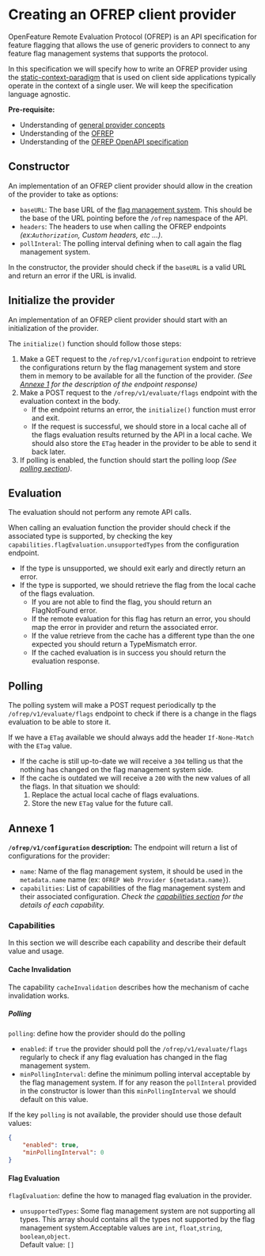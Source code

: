 # Creating an OFREP client provider

OpenFeature Remote Evaluation Protocol (OFREP) is an API specification for feature flagging that allows the use of generic providers to connect to any feature flag management systems that supports the protocol.

In this specification we will specify how to write an OFREP provider using the [static-context-paradigm](https://openfeature.dev/specification/glossary/#static-context-paradigm) that is used on client side applications typically operate in the context of a single user. 
We will keep the specification language agnostic.

**Pre-requisite:**
- Understanding of [general provider concepts](https://openfeature.dev/docs/reference/concepts/provider/)
- Understanding of the [OFREP](../../README.md)
- Understanding of the [OFREP OpenAPI specification](../../service/openapi.yaml)


## Constructor
An implementation of an OFREP client provider should allow in the creation of the provider to take as options:
- `baseURL`: The base URL of the [flag management system](https://openfeature.dev/specification/glossary#flag-management-system). This should be the base of the URL pointing before the `/ofrep` namespace of the API.
- `headers`: The headers to use when calling the OFREP endpoints *(ex:`Authorization`, Custom headers, etc ...)*.
- `pollInteral`: The polling interval defining when to call again the flag management system.

In the constructor, the provider should check if the `baseURL` is a valid URL and return an error if the URL is invalid.

## Initialize the provider
An implementation of an OFREP client provider should start with an initialization of the provider.

The `initialize()` function should follow those steps:
1. Make a GET request to the `/ofrep/v1/configuration` endpoint to retrieve the configurations return by the flag management system and store them in memory to be available for all the function of the provider. *(See [Annexe 1](#annexe-1) for the description of the endpoint response)*
2. Make a POST request to the `/ofrep/v1/evaluate/flags` endpoint with the evaluation context in the body.  
   - If the endpoint returns an error, the `initialize()` function must error and exit.  
   - If the request is successful, we should store in a local cache all of the flags evaluation results returned by the API in a local cache. We should also store the `ETag` header in the provider to be able to send it back later.
3. If polling is enabled, the function should start the polling loop *(See [polling section](#polling))*.

## Evaluation
The evaluation should not perform any remote API calls.

When calling an evaluation function the provider should check if the associated type is supported, by checking the key `capabilities.flagEvaluation.unsupportedTypes` from the configuration endpoint.
- If the type is unsupported, we should exit early and directly return an error.
- If the type is supported, we should retrieve the flag from the local cache of the flags evaluation.
  - If you are not able to find the flag, you should return an FlagNotFound error.
  - If the remote evaluation for this flag has return an error, you should map the error in provider and return the associated error.
  - If the value retrieve from the cache has a different type than the one expected you should return a TypeMismatch error.
  - If the cached evaluation is in success you should return the evaluation response.

## Polling
The polling system will make a POST request periodically tp the `/ofrep/v1/evaluate/flags` endpoint to check if there is a change in the flags evaluation to be able to store it.

If we have a `ETag` available we should always add the header `If-None-Match` with the `ETag` value.
- If the cache is still up-to-date we will receive a `304` telling us that the nothing has changed on the flag management system side.
- If the cache is outdated we will receive a `200` with the new values of all the flags. In that situation we should:
  1. Replace the actual local cache of flags evaluations.
  2. Store the new `ETag` value for the future call.


## Annexe 1
**`/ofrep/v1/configuration` description:**
The endpoint will return a list of configurations for the provider:
- `name`: Name of the flag management system, it should be used in the `metadata.name` name (ex: `OFREP Web Provider ${metadata.name}`).
- `capabilities`: List of capabilities of the flag management system and their associated configuration. *Check the [capabilities section](#capabilities) for the details of each capability.*

### Capabilities
In this section we will describe each capability and describe their default value and usage.

#### Cache Invalidation
The capability `cacheInvalidation` describes how the mechanism of cache invalidation works.

##### Polling
`polling`: define how the provider should do the polling

- `enabled`: if `true` the provider should poll the `/ofrep/v1/evaluate/flags` regularly to check if any flag evaluation has changed in the flag management system.
- `minPollingInterval`: define the minimum polling interval acceptable by the flag management system. If for any reason the `pollInteral` provided in the constructor is lower than this `minPollingInterval` we should default on this value.

If the key `polling` is not available, the provider should use those default values:
```json
{
    "enabled": true,
    "minPollingInterval": 0 
}
```

#### Flag Evaluation
`flagEvaluation`: define the how to managed flag evaluation in the provider.
- `unsupportedTypes`: Some flag management system are not supporting all types. This array should contains all the types not supported by the flag management system.Acceptable values are `int`, `float`,`string`, `boolean`,`object`.  
  Default value: `[]`